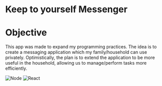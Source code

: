 # Keep to yourself Messenger

# Objective
This app was made to expand my programming practices. The idea is to create a messaging application which my family/household can use privately. Optimistically, the plan is to extend the application to be more useful in the household, allowing us to manage/perform tasks more efficiently.

![Node][Node]
![React][React]

[Node]: https://img.shields.io/badge/Node-262626?style=for-the-badge&logo=Node.js
[React]: https://img.shields.io/badge/React-d5f1f5?style=for-the-badge&logo=React
